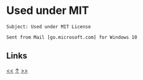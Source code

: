 # Used under MIT

    Subject: Used under MIT License

    Sent from Mail [go.microsoft.com] for Windows 10
## Links

[<<](2020-02-11.md) [↑](../) [>>](2020-03-02.md)
